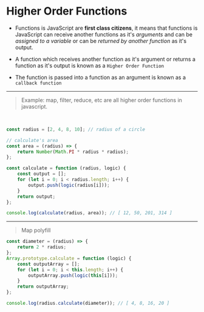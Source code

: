 # Higher Order Functions

-   Functions is JavaScript are **first class citizens**, it means that functions is JavaScript can receive another functions as it's _arguments_ and can be _assigned to a variable_ or can be _returned by another function_ as it's output.

-   A function which receives another function as it's argument or returns a function as it's output is known as a `Higher Order Function`

-   The function is passed into a function as an argument is known as a `callback function`

---

> Example: map, filter, reduce, etc are all higher order functions in javascript.

<br>

```javascript
const radius = [2, 4, 8, 10]; // radius of a circle

// calculate's area
const area = (radius) => {
    return Number(Math.PI * radius * radius);
};

const calculate = function (radius, logic) {
    const output = [];
    for (let i = 0; i < radius.length; i++) {
        output.push(logic(radius[i]));
    }
    return output;
};

console.log(calculate(radius, area)); // [ 12, 50, 201, 314 ]
```

---

> Map polyfill

```javascript
const diameter = (radius) => {
    return 2 * radius;
};
Array.prototype.calculate = function (logic) {
    const outputArray = [];
    for (let i = 0; i < this.length; i++) {
        outputArray.push(logic(this[i]));
    }
    return outputArray;
};

console.log(radius.calculate(diameter)); // [ 4, 8, 16, 20 ]
```
